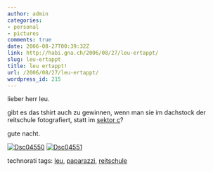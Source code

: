 ```yaml
---
author: admin
categories:
- personal
- pictures
comments: true
date: 2006-08-27T00:39:32Z
link: http://habi.gna.ch/2006/08/27/leu-ertappt/
slug: leu-ertappt
title: leu ertappt!
url: /2006/08/27/leu-ertappt/
wordpress_id: 215
---
```


lieber herr leu.
  
gibt es das tshirt auch zu gewinnen, wenn man sie im dachstock der reitschule fotografiert, statt im [sektor c](http://www.leumund.ch/index.php/v3/comments/mr-50-percent-wettbewerb/)?
  
gute nacht.



[![Dsc04550](http://habi.gna.ch/blog/images/DSC04550-tm.jpg)](http://habi.gna.ch/blog/images/DSC04550.jpg) [![Dsc04551](http://habi.gna.ch/blog/images/DSC04551-tm.jpg)](http://habi.gna.ch/blog/images/DSC04551.jpg)





technorati tags: [leu](http://www.technorati.com/tag/leu), [paparazzi](http://www.technorati.com/tag/paparazzi), [reitschule](http://www.technorati.com/tag/reitschule)

